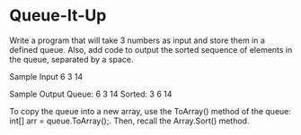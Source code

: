 # Queue-It-Up
Write a program that will take 3 numbers as input and store them in a defined queue.
Also, add code to output the sorted sequence of elements in the queue, separated by a space.


Sample Input
6
3
14

Sample Output
Queue: 6 3 14
Sorted: 3 6 14

To copy the queue into a new array, use the ToArray() method of the queue: int[] arr = queue.ToArray();.
Then, recall the Array.Sort() method.

